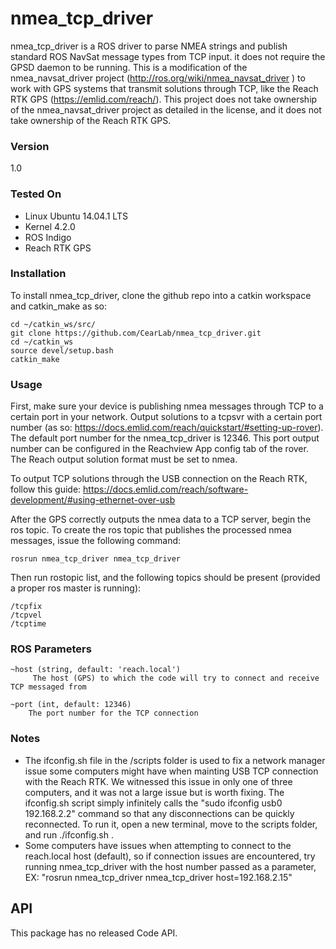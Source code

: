 # nmea_tcp_driver

nmea_tcp_driver is a ROS driver to parse NMEA strings and publish standard ROS NavSat message types from TCP input. it does not require the GPSD daemon to be running. This is a modification of the nmea_navsat_driver project (http://ros.org/wiki/nmea_navsat_driver
) to work with GPS systems that transmit solutions through TCP, like the Reach RTK GPS (https://emlid.com/reach/). This project does not take ownership of the nmea_navsat_driver project as detailed in the license, and it does not take ownership of the Reach RTK GPS.

### Version
1.0

### Tested On

  - Linux Ubuntu 14.04.1 LTS
  - Kernel 4.2.0
  - ROS Indigo
  - Reach RTK GPS

### Installation

To install nmea_tcp_driver, clone the github repo into a catkin workspace and catkin_make as so:

    cd ~/catkin_ws/src/
    git clone https://github.com/CearLab/nmea_tcp_driver.git
    cd ~/catkin_ws
    source devel/setup.bash
    catkin_make
    
### Usage

First, make sure your device is publishing nmea messages through TCP to a certain port in your network. Output solutions to a tcpsvr with a certain port number (as so: https://docs.emlid.com/reach/quickstart/#setting-up-rover). The default port number for the nmea_tcp_driver is 12346. This port output number can be configured in the Reachview App config tab of the rover. The Reach output solution format must be set to nmea.

To output TCP solutions through the USB connection on the Reach RTK, follow this guide: https://docs.emlid.com/reach/software-development/#using-ethernet-over-usb

After the GPS correctly outputs the nmea data to a TCP server, begin the ros topic. To create the ros topic that publishes the processed nmea messages, issue the following command:

    rosrun nmea_tcp_driver nmea_tcp_driver
    
Then run rostopic list, and the following topics should be present (provided a proper ros master is running):

    /tcpfix
    /tcpvel
    /tcptime
    
### ROS Parameters

    ~host (string, default: 'reach.local')
         The host (GPS) to which the code will try to connect and receive TCP messaged from
    
    ~port (int, default: 12346)    
        The port number for the TCP connection 
    
    
### Notes

- The ifconfig.sh file in the /scripts folder is used to fix a network manager issue some computers might have when mainting USB TCP connection with the Reach RTK. We witnessed this issue in only one of three computers, and it was not a large issue but is worth fixing. The ifconfig.sh script simply infinitely calls the "sudo ifconfig usb0 192.168.2.2" command so that any disconnections can be quickly reconnected. To run it, open a new terminal, move to the scripts folder, and run ./ifconfig.sh .
- Some computers have issues when attempting to connect to the reach.local host (default), so if connection issues are encountered, try running nmea_tcp_driver with the host number passed as a parameter, EX: "rosrun nmea_tcp_driver nmea_tcp_driver host=192.168.2.15"
    
API
---

This package has no released Code API.

